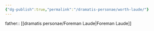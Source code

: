 ```yaml
---
{"dg-publish":true,"permalink":"/dramatis-personae/worth-laude/"}
---
```


father:: [[dramatis personae/Foreman Laude\|Foreman Laude]]